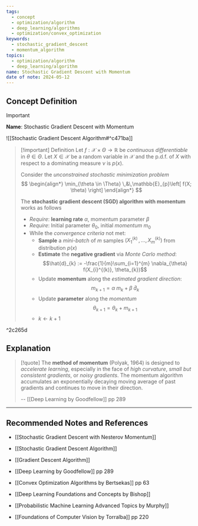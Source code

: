 ```yaml
---
tags:
  - concept
  - optimization/algorithm
  - deep_learning/algorithms
  - optimization/convex_optimization
keywords:
  - stochastic_gradient_descent
  - momentum_algorithm
topics:
  - optimization/algorithm
  - deep_learning/algorithm
name: Stochastic Gradient Descent with Momentum
date of note: 2024-05-12
---
```


## Concept Definition

>[!important]
>**Name**: Stochastic Gradient Descent with Momentum

![[Stochastic Gradient Descent Algorithm#^c471ba]]


>[!important] Definition
>Let  $f: \mathcal{X} \times \Theta \to \mathbb{R}$ be *continuous differentiable* in $\theta\in \Theta$. Let $X \in \mathcal{X}$ be a random variable in $\mathcal{X}$ and the p.d.f. of $X$ with respect to a dominating measure $\nu$ is $p(x)$.
>
>Consider the *unconstrained stochastic minimization problem*
>$$
>\begin{align*}
> \min_{\theta \in \Theta} \,&\,\mathbb{E}_{p}\left[  f(X; \theta) \right]
>\end{align*}
>$$
>
>The **stochastic gradient descent (SGD) algorithm with momentum** works as follows
>- *Require*: **learning rate** $\alpha$, momentum parameter $\beta$
>- *Require*: Initial parameter $\theta_{0}$, initial *momentum* $m_{0}$
>- While the *convergence criteria* not met:
>	- **Sample** a *mini-batch* of $m$ samples $(X_{1}^{(k)} \,{,}\ldots{,}\,X_{m}^{(k)} )$ from distribution $p(x)$
>	- **Estimate** the **negative gradient** via *Monte Carlo method*: $$\hat{d}_{k} := -\frac{1}{m}\sum_{i=1}^{m} \nabla_{\theta} f(X_{i}^{(k)}, \theta_{k})$$
>	- Update **momentum** along the *estimated gradient direction*:  $$m_{k+1} =  \alpha\;m_{k} + \beta\;\hat{d}_{k}$$ 
>	- Update **parameter** along the *momentum* $$\theta_{k+1} = \theta_{k} + m_{k+1}$$ 
>	- $k \leftarrow k+1$

^2c265d





## Explanation

>[!quote]
>The **method of momentum** (Polyak, 1964) is designed to *accelerate learning*, especially in the face of *high curvature*, *small but consistent gradients*, or *noisy gradients*. The momentum algorithm accumulates an exponentially decaying moving average of past gradients and continues to move in their direction.
>
>--  [[Deep Learning by Goodfellow]] pp 289



-----------
##  Recommended Notes and References

- [[Stochastic Gradient Descent with Nesterov Momentum]]
- [[Stochastic Gradient Descent Algorithm]]
- [[Gradient Descent Algorithm]]


- [[Deep Learning by Goodfellow]] pp 289
- [[Convex Optimization Algorithms by Bertsekas]] pp 63
- [[Deep Learning Foundations and Concepts by Bishop]]
- [[Probabilistic Machine Learning Advanced Topics by Murphy]]
- [[Foundations of Computer Vision by Torralba]] pp 220